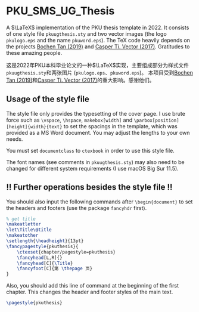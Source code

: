 # PKU_SMS_UG_Thesis
A $\LaTeX$ implementation of the PKU thesis template in 2022. It consists of one style file `pkuugthesis.sty` and two vector images (the logo `pkulogo.eps` and the name `pkuword.eps`).
The TeX code heavily depends on the projects [Bochen Tan (2019)](https://github.com/tbcdebug/PKU_EECS_UGR_THSS) and [Casper Ti. Vector (2017)]( https://github.com/JoeHF/aet_paper). Gratitudes to these amazing people.

这是2022年PKU本科毕业论文的一种$\LaTeX$实现，主要组成部分为样式文件`pkuugthesis.sty`和两张图片 (`pkulogo.eps`、`pkuword.eps`)。
本项目受到[Bochen Tan (2019)](https://github.com/tbcdebug/PKU_EECS_UGR_THSS)和[Casper Ti. Vector (2017)]( https://github.com/JoeHF/aet_paper)的重大影响。感谢他们。

## Usage of the style file
The style file only provides the typesetting of the cover page.
I use brute force such as `\vspace`, `\hspace`, `makebox[width]` and `\parbox[position][height]{width}{text}` to set the spacings in the template, which was provided as a MS Word document. You may adjust the lengths to your own needs.

You must set `documentclass` to `ctexbook` in order to use this style file.

The font names (see comments in `pkuugthesis.sty`) may also need to be changed for different system requirements (I use macOS Big Sur 11.5).

## :bangbang: Further operations besides the style file :bangbang:
You should also input the following commands after `\begin{document}` to set the headers and footers (use the package `fancyhdr` first).
```LaTeX
% get title
\makeatletter
\let\Title\@title
\makeatother
\setlength{\headheight}{13pt}
\fancypagestyle{pkuthesis}{
    \ctexset{chapter/pagestyle=pkuthesis}
    \fancyhead[L,R]{}
    \fancyhead[C]{\Title}
    \fancyfoot[C]{第 \thepage 页}
}
```
Also, you should add this line of command at the beginning of the first chapter. This changes the header and footer styles of the main text.
```LaTeX
\pagestyle{pkuthesis}
```
